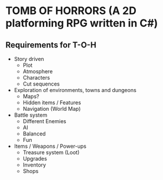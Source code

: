 # TOMB OF HORRORS (A 2D platforming RPG written in C#)


## Requirements for T-O-H
  - Story driven
    - Plot
    - Atmosphere
    - Characters
    - Cut sequences
  - Exploration of environments, towns and dungeons
    - Maps?
    - Hidden items / Features
    - Navigation (World Map)
  - Battle system
    - Different Enemies
    - AI
    - Balanced
    - Fun
  - Items / Weapons / Power-ups
    - Treasure system (Loot)
    - Upgrades
    - Inventory
    - Shops
